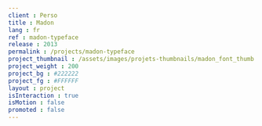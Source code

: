 ```yaml
---
client : Perso
title : Madon
lang : fr
ref : madon-typeface
release : 2013
permalink : /projects/madon-typeface
project_thumbnail : /assets/images/projets-thumbnails/madon_font_thumb.png
project_weight : 200
project_bg : #222222
project_fg : #FFFFFF
layout : project
isInteraction : true
isMotion : false
promoted : false
---
```

